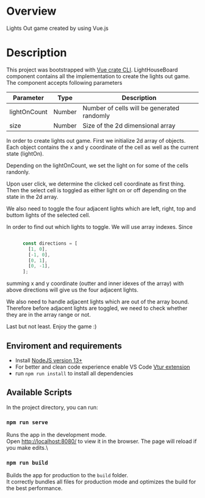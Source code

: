# Overview

Lights Out game created by using Vue.js

# Description

This project was bootstrapped with [Vue crate CLI](https://cli.vuejs.org/guide/creating-a-project.html). LightHouseBoard component contains all the implementation to create the lights out game. The component accepts following parameters

| Parameter   | Type        | Description |
| ----------- | ----------- | ----------- |
| lightOnCount      | Number       | Number of cells will be generated randomly
| size   | Number        | Size of the 2d dimensional array

In order to create lights out game. First we initialize 2d array of objects. Each object contains the x and y coordinate of the cell as well as the current state (lightOn). 

Depending on the lightOnCount, we set the light on for some of the cells randonly.

Upon user click, we determine the clicked cell coordinate as first thing. Then the select cell is toggled as either light on or off depending on the state in the 2d array.

We also need to toggle the four adjacent lights which are left, right, top and buttom lights of the selected cell.

In order to find out which lights to toggle. We will use array indexes. Since 

```javascript

      const directions = [
        [1, 0],
        [-1, 0],
        [0, 1],
        [0, -1],
      ];
```

summing x and y coordinate (outter and inner idexes of the array) with above directions will give us the four adjacent lights.

We also need to handle adjacent lights which are out of the array bound. Therefore before adjacent lights are toggled, we need to check whether they are in the array range or not.

Last but not least. Enjoy the game :)

## Enviroment and requirements

- Install [NodeJS version 13+](https://nodejs.org/en/) 
- For better and clean code experience enable VS Code [Vtur extension](https://marketplace.visualstudio.com/items?itemName=octref.vetur)
- run <code>npm run install</code> to install all dependencies

## Available Scripts

In the project directory, you can run:

### `npm run serve`

Runs the app in the development mode.\
Open [http://localhost:8080/](http://localhost:8080/) to view it in the browser.
The page will reload if you make edits.\

### `npm run build`

Builds the app for production to the `build` folder.\
It correctly bundles all files for production mode and optimizes the build for the best performance.